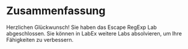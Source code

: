 # Zusammenfassung

Herzlichen Glückwunsch! Sie haben das Escape RegExp Lab abgeschlossen. Sie können in LabEx weitere Labs absolvieren, um Ihre Fähigkeiten zu verbessern.
